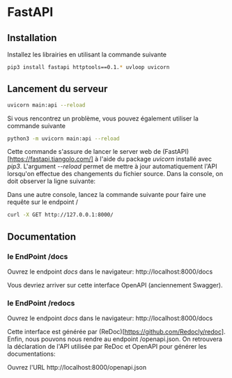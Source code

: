 # FastAPI

 

## Installation

Installez les librairies en utilisant la commande suivante

```bash
pip3 install fastapi httptools==0.1.* uvloop uvicorn
```

## Lancement du serveur 

```bash
uvicorn main:api --reload
```

Si vous rencontrez un problème, vous pouvez également utiliser la commande suivante

```bash
python3 -m uvicorn main:api --reload
```
Cette commande s'assure de lancer le server web de (FastAPI)[https://fastapi.tiangolo.com/] à l'aide du package _uvicorn_ installé avec _pip3_.
L'argument _--reload_ permet de mettre à jour automatiquement l'API lorsqu'on effectue des changements du fichier source. Dans la console, on doit observer la ligne suivante:


Dans une autre console, lancez la commande suivante pour faire une requête sur le endpoint /

```bash
curl -X GET http://127.0.0.1:8000/
```

## Documentation


### le EndPoint /docs
Ouvrez le endpoint _docs_ dans le navigateur: http://localhost:8000/docs

Vous devriez arriver sur cette interface OpenAPI (anciennement Swagger).

### le EndPoint /redocs
Ouvrez le endpoint _docs_ dans le navigateur: http://localhost:8000/docs

Cette interface est générée par (ReDoc)[https://github.com/Redocly/redoc]. 
Enfin, nous pouvons nous rendre au endpoint /openapi.json. 
On retrouvera la déclaration de l'API utilisée par ReDoc et OpenAPI pour générer les documentations:

Ouvrez l'URL http://localhost:8000/openapi.json

 



